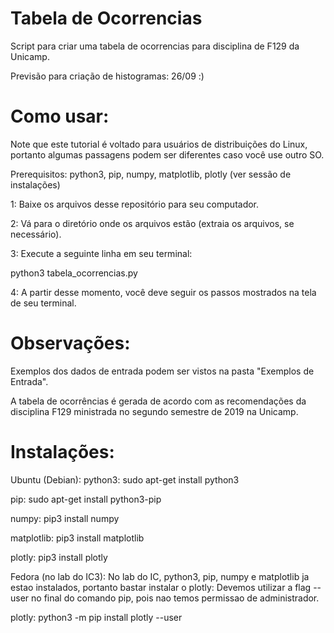 # Tabela de Ocorrencias

Script para criar uma tabela de ocorrencias para disciplina de F129 da Unicamp.

Previsão para criação de histogramas: 26/09 :)

# Como usar:

Note que este tutorial é voltado para usuários de distribuições do Linux,
portanto algumas passagens podem ser diferentes caso você use outro SO.

Prerequisitos: python3, pip, numpy, matplotlib, plotly (ver sessão de instalações)

1: Baixe os arquivos desse repositório para seu computador.

2: Vá para o diretório onde os arquivos estão (extraia os arquivos, se necessário).

3: Execute a seguinte linha em seu terminal:

python3 tabela_ocorrencias.py

4: A partir desse momento, você deve seguir os passos mostrados na tela de seu terminal.

# Observações:

Exemplos dos dados de entrada podem ser vistos na pasta "Exemplos de Entrada".

A tabela de ocorrências é gerada de acordo com as recomendações da disciplina F129 ministrada
no segundo semestre de 2019 na Unicamp.

# Instalações:

Ubuntu (Debian):
python3: sudo apt-get install python3

pip: sudo apt-get install python3-pip

numpy: pip3 install numpy

matplotlib: pip3 install matplotlib

plotly: pip3 install plotly

Fedora (no lab do IC3):
No lab do IC, python3, pip, numpy e matplotlib ja estao instalados, portanto bastar instalar o plotly:
Devemos utilizar a flag --user no final do comando pip, pois nao temos permissao de administrador.

plotly: python3 -m pip install plotly --user
